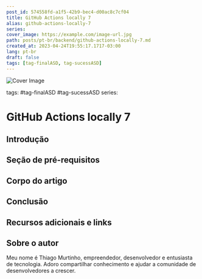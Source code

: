 ```yaml
---
post_id: 574558fd-a1f5-42b9-bec4-d00ac8c7cf04
title: GitHub Actions locally 7
alias: github-actions-locally-7
series: 
cover_image: https://example.com/image-url.jpg
path: posts/pt-br/backend/github-actions-locally-7.md
created_at: 2023-04-24T19:55:17.1717-03:00
lang: pt-br
draft: false
tags: [tag-finalASD, tag-sucessASD]
---
```

![Cover Image](https://example.com/image-url.jpg)

tags: #tag-finalASD #tag-sucessASD
series: 

# GitHub Actions locally 7

## Introdução  

 
## Seção de pré-requisitos  

 
## Corpo do artigo  

 
## Conclusão  

 
## Recursos adicionais e links  

 
## Sobre o autor
Meu nome é Thiago Murtinho, empreendedor, desenvolvedor e entusiasta de tecnologia. Adoro compartilhar conhecimento e ajudar a comunidade de desenvolvedores a crescer.



